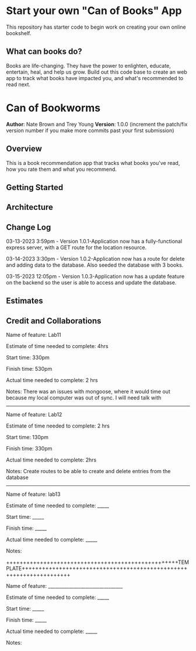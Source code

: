 # Start your own "Can of Books" App

This repository has starter code to begin work on creating your own online bookshelf.

## What can books do?

Books are life-changing. They have the power to enlighten, educate, entertain, heal, and help us grow. Build out this code base to create an web app to track what books have impacted you, and what's recommended to read next.

# Can of Bookworms

**Author**: Nate Brown and Trey Young
**Version**: 1.0.0 (increment the patch/fix version number if you make more commits past your first submission)

## Overview
This is a book recommendation app that tracks what books you've read, how you rate them and what you recommend.

## Getting Started
<!-- What are the steps that a user must take in order to build this app on their own machine and get it running? -->

## Architecture
<!-- Provide a detailed description of the application design. What technologies (languages, libraries, etc) you're using, and any other relevant design information. -->

## Change Log
<!-- Use this area to document the iterative changes made to your application as each feature is successfully implemented. Use time stamps. Here's an example:

01-01-2001 4:59pm - Application now has a fully-functional express server, with a GET route for the location resource. -->

03-13-2023 3:59pm - Version 1.0.1-Application now has a fully-functional express server, with a GET route for the location resource.

03-14-2023 3:30pm - Version 1.0.2-Application now has a route for delete and adding data to the database. Also seeded the database with 3 books.

03-15-2023 12:05pm - Version 1.0.3-Application now has a update feature on the backend so the user is able to access and update the database.

<!-- 03-16-2023 3:59pm - Version 1.0.1-Application now has a fully-functional express server, with a GET route for the location resource. -->

## Estimates
<!-- See below -->

## Credit and Collaborations

Name of feature: Lab11

Estimate of time needed to complete: 4hrs

Start time: 330pm

Finish time: 530pm

Actual time needed to complete: 2 hrs

Notes: There was an issues with mongoose, where it would time out because my local computer was out of sync. I will need talk with

----------------------------------------------------------------------------------------------------------------------------------

Name of feature: Lab12

Estimate of time needed to complete: 2 hrs

Start time: 130pm

Finish time: 330pm

Actual time needed to complete: 2hrs

Notes: Create routes to be able to create and delete entries from the database

-------------------------------------------------------------------------------------------------------------------------------

Name of feature: lab13

Estimate of time needed to complete: _____

Start time: _____

Finish time: _____

Actual time needed to complete: _____

Notes:

+++++++++++++++++++++++++++++++++++++++++++++++++++TEMPLATE++++++++++++++++++++++++++++++++++++++++++++++++++++++++++++++++++++

Name of feature: ________________________________

Estimate of time needed to complete: _____

Start time: _____

Finish time: _____

Actual time needed to complete: _____

Notes: